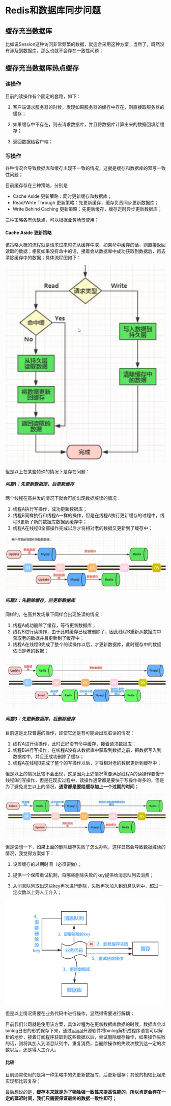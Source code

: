 # Redis和数据库同步问题

## 缓存充当数据库

比如说Session这种访问非常频繁的数据，就适合采用这种方案；当然了，既然没有涉及到数据库，那么也就不会存在一致性问题；

## 缓存充当数据库热点缓存

### 读操作

目前的读操作有个固定的套路，如下：

1. 客户端请求服务器的时候，发现如果服务器的缓存中存在，则直接取服务器的缓存；

2. 如果缓存中不存在，则去请求数据库，并且将数据库计算出来的数据回填给缓存；

3. 返回数据给客户端；

    

### 写操作

各种情况会导致数据库和缓存出现不一致的情况，这就是缓存和数据库的双写一致性问题；

目前缓存存在三种策略，分别是

- Cache Aside 更新策略：同时更新缓存和数据库；
- Read/Write Through 更新策略：先更新缓存，缓存负责同步更新数据库；
- Write Behind Caching 更新策略：先更新缓存，缓存定时异步更新数据库；

三种策略各有优缺点，可以根据业务场景使用；

#### Cache Aside 更新策略

该策略大概的流程就是请求过来时先从缓存中取，如果命中缓存的话，则直接返回读取的数据；相反如果没有命中的话，接着会从数据库中成功获取到数据后，再去清除缓存中的数据；具体流程图如下：

![1596638591888](pic\1.png)

但是以上在某些特殊的情况下是存在问题：

##### 问题1：先更新数据库，后更新缓存

两个线程在高并发的情况下就会可能出现数据脏读的情况：

1. 线程A执行写操作，成功更新数据库；
2. 线程B同样执行和线程A一样的操作，但是在线程A执行更新缓存的过程中，线程B更新了新的数据库数据到缓存中；
3. 线程A在线程B全部操作完成以后才将相对老的数据又更新到了缓存中；

![1596638633837](pic\2.png)



##### 问题2：先删除缓存，后更新数据库

同样的，在高并发场景下同样会出现脏读的情况：

1. 线程A成功删除了缓存，等待更新数据库；
2. 线程B进行读操作，由于此时缓存已经被删除了，因此线程B重新从数据库中获取老的数据并且更新到了缓存中；
3. 线程A在线程B完成了整个的读操作以后，才更新数据库，此时缓存中的数据依旧是老的数据；

![img](pic\3.jpg)

##### 问题3：先更新数据库，后删除缓存

目前这是比较普遍的操作，即使它还是有可能会出现脏读的情况：

1. 线程A进行读操作，此时正好没有命中缓存，接着请求数据库；
2. 线程B进行写操作，在线程A没有从数据库中获取到数据之前，把数据写入到数据库中，并且还成功删除了缓存；
3. 线程A在线程B完成了整个的写操作以后，才将相对老的数据更新到缓存中；

但是以上的情况比较不会出现，这是因为上述情况需要满足线程A的读操作要慢于线程B的写操作，但是在现实过程中，读操作通常都是要快于写操作得多的，但是为了避免发生以上的情况，**通常都是要给缓存加上一个过期的时间**；

![1596638681793](pic\4.png)

但是设想一下，如果上面的删除缓存失败了怎么办呢，这样显然会导致数据脏读的情况，我觉得方案如下：

1. 设置缓存的过期时间（必须要做）；
2. 提供一个保障重试机制，将哪些删除失败的key提供给消息队列去消费；

1. 从消息队列取出这些key再次进行删除，失败再次加入到消息队列中，超过一定次数以上则人工介入；

![img](pic\5.jpg)

但是以上情况需要在业务代码中进行操作，显然得需要进行解耦；

目前我们公司就是使用该方案，具体过程为在更新数据库数据的时候，数据库会以binlog日志的形式保存下来，通过[canal](https://github.com/liukelin/canal_mysql_nosql_sync)开源软件将binlog解析成程序语言可以解析的地步，接着订阅程序获取到这些数据以后，尝试删除缓存操作，如果操作失败的话，则将其加入到消息队列中，重复消费，当删除操作的失败次数到达一定的次数以后，还是得人工介入。



#### 比较

目前通常使用的是第一种策略中的先更新数据库，后更新缓存；其他的相较比起来实现都比较复杂；

最后想说的是，**缓存本来就是为了牺牲强一致性来提高性能的，所以肯定会存在一定的延迟时间，我们只需要保证最终的数据一致性即可；**